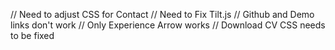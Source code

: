 // Need to adjust CSS for Contact
// Need to Fix Tilt.js
// Github and Demo links don't work
// Only Experience Arrow works
// Download CV CSS needs to be fixed